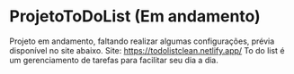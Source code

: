 # ProjetoToDoList (Em andamento)
 Projeto em andamento, faltando realizar algumas configurações, prévia disponível no site abaixo.
 Site: https://todolistclean.netlify.app/
 To do list é um gerenciamento de tarefas para facilitar seu dia a dia.
 
